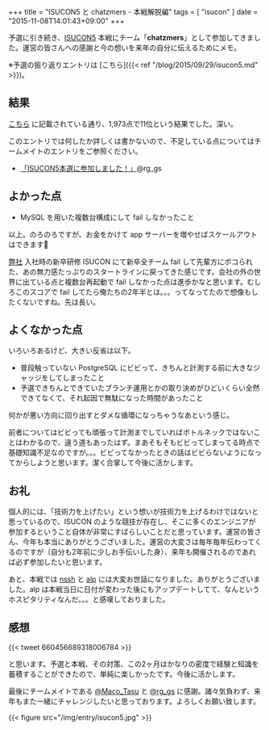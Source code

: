 +++
title = "ISUCON5 と chatzmers - 本戦解脱編"
tags = [ "isucon" ]
date = "2015-11-08T14:01:43+09:00"
+++

予選に引き続き、[ISUCON5](http://isucon.net/archives/45869121.html) 本戦にチーム「__chatzmers__」として参加してきました。運営の皆さんへの感謝と今の想いを来年の自分に伝えるためにメモ。

<!--more-->

※予選の振り返りエントリは [こちら]({{< ref "/blog/2015/09/29/isucon5.md" >}})。

## 結果

[こちら](http://isucon.net/archives/45869121.html) に記載されている通り、1,973点で11位という結果でした。深い。

このエントリでは何したか詳しくは書かないので、不足している点についてはチームメイトのエントリをご参照ください。

- [「ISUCON5本選に参加しました！」](http://t1macrggs.hatenablog.jp/entry/2015/11/03/024829)@rg_gs

## よかった点

- MySQL を用いた複数台構成にして fail しなかったこと

以上。のろのろですが、お金をかけて app サーバーを増やせばスケールアウトはできます🙏

[弊社](http://www.kayac.com) 入社時の新卒研修 ISUCON にて新卒全チーム fail して先輩方にボコられた、あの無力感たっぷりのスタートラインに戻ってきた感じです。会社の外の世界に出ている点と複数台再起動で fail しなかった点は進歩かなと思います。むしろこのスコアで fail してたら俺たちの2年半とは。。。ってなってたので想像もしたくないですね。先は長い。

## よくなかった点

いろいろあるけど、大きい反省は以下。

- 普段触っていない PostgreSQL にビビって、きちんと計測する前に大きなジャッジをしてしまったこと
- 予選できちんとできていたブランチ運用とかの取り決めがひどいくらい全然できてなくて、それ起因で無駄になった時間があったこと

何かが悪い方向に回り出すとダメな循環になっちゃうなあという感じ。

前者についてはビビっても頑張って計測までしていればボトルネックではないことはわかるので、違う道もあったはず。まあそもそもビビってしまってる時点で基礎知識不足なのですが。。。ビビってなかったときの話はビビらないようになってからしようと思います。潔く合掌して今後に活かします。


## お礼

個人的には、「技術力を上げたい」という想いが技術力を上げるわけではないと思っているので、ISUCON のような競技が存在し、そこに多くのエンジニアが参加するということ自体が非常にすばらしいことだと思っています。運営の皆さん、今年も本当にありがとうございました。運営の大変さは毎年毎年伝わってくるのですが（自分も2年前に少しお手伝いした身）、来年も開催されるのであれば必ず参加したいと思います。

あと、本戦では [nssh](https://github.com/fujiwara/nssh) と [alp](https://github.com/tkuchiki/alp) には大変お世話になりました。ありがとうございました。alp は本戦当日に日付が変わった後にもアップデートしてて、なんというホスピタリティなんだ。。。と感嘆しておりました。

## 感想

{{< tweet 660456689318006784 >}}

と思います。予選と本戦、その対策、この2ヶ月はかなりの密度で経験と知識を蓄積することができたので、単純に楽しかったです。今後に活かします。

最後にチームメイトである [@Maco_Tasu](https://twitter.com/Maco_Tasu) と [@rg_gs](https://twitter.com/rg_gs) に感謝。諸々気負わず、来年もまた一緒にチャレンジしたいと思っております。よろしくお願い致します。

{{< figure src="/img/entry/isucon5.jpg" >}}
